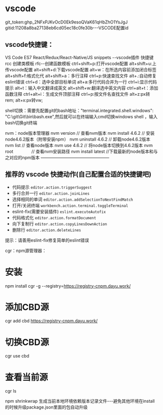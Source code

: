 <!--
 * @Author: MaJianSong
 * @Date: 2021-06-27 03:31:34
 * @LastEditors: MaJianSong
 * @LastEditTime: 2022-10-28 16:33:32
 * @FilePath: \vscoode\README.md
 * @Description: vscode配置文件
 * 
-->
# vscode
git_token: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
gitid:11208a8ba27138eb6cd05ec18c0fe30b---VSCODE配置id
## vscode快捷键：
VS Code ES7 React/Redux/React-Native/JS snippets  --vscode插件  快捷键 rcc 创建类模板  rfc--创建函数模板
ctrl+shift+p:打开vscode配置
alt+shift+u:上传vscode配置
alt+shift+d:下载vscode配置
alt+w：在所选内容前添加闭合标签
alt+shift+f:格式化代
alt+shift+a：多行注释
ctrl+p:快速查找文件
alt+.:自动修复eslint错误
ctrl+d：选中全部目标单词
alt+a:多行代码合并为一行
ctrl+i:显示代码提示
alt+t：输入中文翻译成英文
alt+shift+w:翻译选中英文内容
ctrl+alt+t：添加函数注释
ctrl+alt+i：生成文件顶部注释
ctrl+p:按文件名查找文件
alt+z:px转rem;
alt+x:px转vw;

shell切换：需要先配置git的bash地址："terminal.integrated.shell.windows": "C:\\git\\Git\\bin\\bash.exe",然后就可以在终端输入cmd切换windows shell ，输入bash切换git终端

nvm：node版本管理器
nvm version         // 查看nvm版本
nvm install 4.6.2   // 安装node4.6.2版本（附带安装npm）
nvm uninstall 4.6.2 // 卸载node4.6.2版本
nvm list            // 查看node版本
nvm use 4.6.2       // 将node版本切换到4.6.2版本
nvm root　　　　     // 查看nvm安装路径 
nvm install latest  //下载最新的node版本和与之对应的npm版本
————————————————

## 推荐的 vscode 快捷动作(自己配置合适的快捷键吧)
- 代码提示 `editor.action.triggerSuggest`
- 多行合并一行 `editor.action.joinLines`
- 选择相同的单词 `editor.action.addSelectionToNextFindMatch`
- 打开/关闭终端 `workbench.action.terminal.toggleTerminal`
- eslint-fix(需要安装插件) `eslint.executeAutofix`
- 代码格式化 `editor.action.formatDocument`
- 向下复制行 `editor.action.copyLinesDownAction`
- 删除行 `editor.action.deleteLines`

提示：请善用eslint-fix修复简单的eslint错误

cgr：npm源管理器：
  # 安装
  npm install cgr -g --registry=https://registry-cnpm.dayu.work/

  # 添加CBD源
  cgr add cbd https://registry-cnpm.dayu.work/

  # 切换CBD源
  cgr use cbd

  # 查看当前源
  cgr ls


npm shrinkwrap  生成当前本地环境依赖版本记录文件---避免其他环境在install的时候升级package.json里面的包自动升级